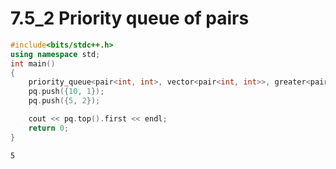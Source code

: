 # 7.5_2 Priority queue of pairs
```c++
#include<bits/stdc++.h>
using namespace std;
int main()
{
    priority_queue<pair<int, int>, vector<pair<int, int>>, greater<pair<int, int>>> pq;
    pq.push({10, 1});
    pq.push({5, 2});

    cout << pq.top().first << endl;
    return 0;
}
```
```bash
5
```